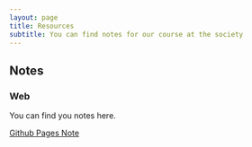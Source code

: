 ```yaml
---
layout: page
title: Resources
subtitle: You can find notes for our course at the society
---
```


## Notes
### Web
You can find you notes here.

[Github Pages Note](https://docs.google.com/document/d/1kN8HY5IyoZaSWX24PSwa2VCjOrUOXoLnWmo5gn4XcJM/edit?usp=sharing)
